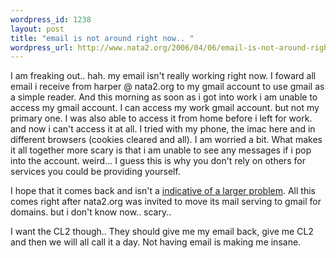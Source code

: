 ```yaml
--- 
wordpress_id: 1238
layout: post
title: "email is not around right now.. "
wordpress_url: http://www.nata2.org/2006/04/06/email-is-not-around-right-now/
---
```

I am freaking out.. hah. my email isn't really working right now. I foward all email i receive from harper @ nata2.org to my gmail account to use gmail as a simple reader. And this morning as soon as i got into work i am unable to access my gmail account. I can access my work gmail account. but not my primary one. I was also able to access it from home before i left for work. and now i can't access it at all. I tried with my phone, the imac here and in different browsers (cookies cleared and all). I am worried a bit. What makes it all together more scary is that i am unable to see any messages if i pop into the account. weird... I guess this is why you don't rely on others for services you could be providing yourself.

I hope that it comes back and isn't a <a href="http://www.p2pnet.net/story/8124">indicative of a larger problem</a>.  All this comes right after nata2.org was invited to move its mail serving to gmail for domains. but i don't know now.. scary..

I want the CL2 though.. They should give me my email back, give me CL2 and then we will all call it a day.
Not having email is making me insane.
